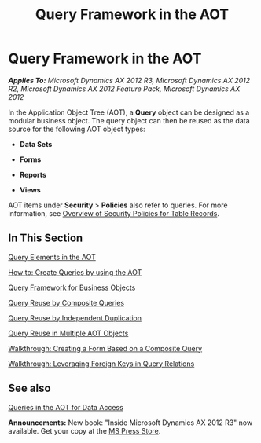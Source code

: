 ﻿---
title: Query Framework in the AOT
TOCTitle: Query Framework in the AOT
ms:assetid: 2cf27f9d-8a8b-46d5-876e-d6b10ec93161
ms:mtpsurl: https://msdn.microsoft.com/en-us/library/Cc586122(v=AX.60)
ms:contentKeyID: 35241858
ms.date: 05/18/2015
mtps_version: v=AX.60
---

# Query Framework in the AOT 


_**Applies To:** Microsoft Dynamics AX 2012 R3, Microsoft Dynamics AX 2012 R2, Microsoft Dynamics AX 2012 Feature Pack, Microsoft Dynamics AX 2012_

In the Application Object Tree (AOT), a **Query** object can be designed as a modular business object. The query object can then be reused as the data source for the following AOT object types:

  - **Data Sets**

  - **Forms**

  - **Reports**

  - **Views**

AOT items under **Security** \> **Policies** also refer to queries. For more information, see [Overview of Security Policies for Table Records](overview-of-security-policies-for-table-records.md).

## In This Section

[Query Elements in the AOT](query-elements-in-the-aot.md)

[How to: Create Queries by using the AOT](how-to-create-queries-by-using-the-aot.md)

[Query Framework for Business Objects](query-framework-for-business-objects.md)

[Query Reuse by Composite Queries](query-reuse-by-composite-queries.md)

[Query Reuse by Independent Duplication](query-reuse-by-independent-duplication.md)

[Query Reuse in Multiple AOT Objects](query-reuse-in-multiple-aot-objects.md)

[Walkthrough: Creating a Form Based on a Composite Query](walkthrough-creating-a-form-based-on-a-composite-query.md)

[Walkthrough: Leveraging Foreign Keys in Query Relations](walkthrough-leveraging-foreign-keys-in-query-relations.md)

## See also

[Queries in the AOT for Data Access](queries-in-the-aot-for-data-access.md)

  
**Announcements:** New book: "Inside Microsoft Dynamics AX 2012 R3" now available. Get your copy at the [MS Press Store](https://www.microsoftpressstore.com/store/inside-microsoft-dynamics-ax-2012-r3-9780735685109).

